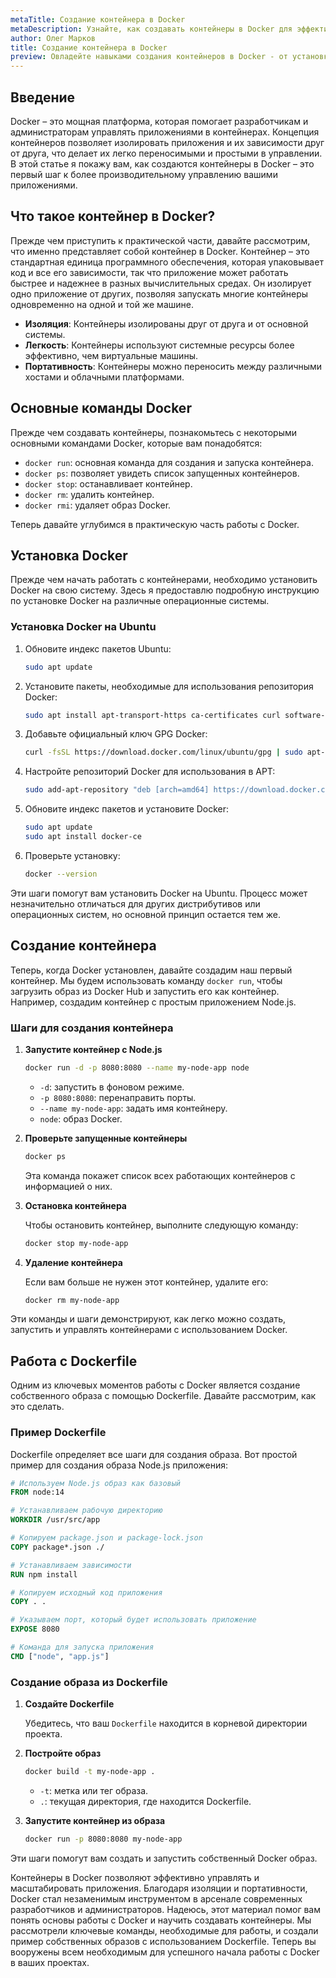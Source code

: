```yaml
---
metaTitle: Создание контейнера в Docker
metaDescription: Узнайте, как создавать контейнеры в Docker для эффективного управления приложениями - от базовых команд до продвинутых методик.
author: Олег Марков
title: Создание контейнера в Docker
preview: Овладейте навыками создания контейнеров в Docker - от установки и базовых команд до продвинутых методик оптимизации. Пошаговое руководство с примерами.
---
```


## Введение

Docker – это мощная платформа, которая помогает разработчикам и администраторам управлять приложениями в контейнерах. Концепция контейнеров позволяет изолировать приложения и их зависимости друг от друга, что делает их легко переносимыми и простыми в управлении. В этой статье я покажу вам, как создаются контейнеры в Docker – это первый шаг к более производительному управлению вашими приложениями.

## Что такое контейнер в Docker?

Прежде чем приступить к практической части, давайте рассмотрим, что именно представляет собой контейнер в Docker. Контейнер – это стандартная единица программного обеспечения, которая упаковывает код и все его зависимости, так что приложение может работать быстрее и надежнее в разных вычислительных средах. Он изолирует одно приложение от других, позволяя запускать многие контейнеры одновременно на одной и той же машине.

- **Изоляция**: Контейнеры изолированы друг от друга и от основной системы.
- **Легкость**: Контейнеры используют системные ресурсы более эффективно, чем виртуальные машины.
- **Портативность**: Контейнеры можно переносить между различными хостами и облачными платформами.

## Основные команды Docker

Прежде чем создавать контейнеры, познакомьтесь с некоторыми основными командами Docker, которые вам понадобятся:

- `docker run`: основная команда для создания и запуска контейнера.
- `docker ps`: позволяет увидеть список запущенных контейнеров.
- `docker stop`: останавливает контейнер.
- `docker rm`: удалить контейнер.
- `docker rmi`: удаляет образ Docker.

Теперь давайте углубимся в практическую часть работы с Docker.

## Установка Docker

Прежде чем начать работать с контейнерами, необходимо установить Docker на свою систему. Здесь я предоставлю подробную инструкцию по установке Docker на различные операционные системы.

### Установка Docker на Ubuntu

1. Обновите индекс пакетов Ubuntu:

   ```bash
   sudo apt update
   ```

2. Установите пакеты, необходимые для использования репозитория Docker:

   ```bash
   sudo apt install apt-transport-https ca-certificates curl software-properties-common
   ```

3. Добавьте официальный ключ GPG Docker:

   ```bash
   curl -fsSL https://download.docker.com/linux/ubuntu/gpg | sudo apt-key add -
   ```

4. Настройте репозиторий Docker для использования в APT:

   ```bash
   sudo add-apt-repository "deb [arch=amd64] https://download.docker.com/linux/ubuntu $(lsb_release -cs) stable"
   ```

5. Обновите индекс пакетов и установите Docker:

   ```bash
   sudo apt update
   sudo apt install docker-ce
   ```

6. Проверьте установку:

   ```bash
   docker --version
   ```

Эти шаги помогут вам установить Docker на Ubuntu. Процесс может незначительно отличаться для других дистрибутивов или операционных систем, но основной принцип остается тем же.

## Создание контейнера

Теперь, когда Docker установлен, давайте создадим наш первый контейнер. Мы будем использовать команду `docker run`, чтобы загрузить образ из Docker Hub и запустить его как контейнер. Например, создадим контейнер с простым приложением Node.js.

### Шаги для создания контейнера

1. **Запустите контейнер с Node.js**

   ```bash
   docker run -d -p 8080:8080 --name my-node-app node
   ```

   - `-d`: запустить в фоновом режиме.
   - `-p 8080:8080`: перенаправить порты.
   - `--name my-node-app`: задать имя контейнеру.
   - `node`: образ Docker.

2. **Проверьте запущенные контейнеры**

   ```bash
   docker ps
   ```

   Эта команда покажет список всех работающих контейнеров с информацией о них.

3. **Остановка контейнера**

   Чтобы остановить контейнер, выполните следующую команду:

   ```bash
   docker stop my-node-app
   ```

4. **Удаление контейнера**

   Если вам больше не нужен этот контейнер, удалите его:

   ```bash
   docker rm my-node-app
   ```

Эти команды и шаги демонстрируют, как легко можно создать, запустить и управлять контейнерами с использованием Docker.

## Работа с Dockerfile

Одним из ключевых моментов работы с Docker является создание собственного образа с помощью Dockerfile. Давайте рассмотрим, как это сделать.

### Пример Dockerfile

Dockerfile определяет все шаги для создания образа. Вот простой пример для создания образа Node.js приложения:

```dockerfile
# Используем Node.js образ как базовый
FROM node:14

# Устанавливаем рабочую директорию
WORKDIR /usr/src/app

# Копируем package.json и package-lock.json
COPY package*.json ./

# Устанавливаем зависимости
RUN npm install

# Копируем исходный код приложения
COPY . .

# Указываем порт, который будет использовать приложение
EXPOSE 8080

# Команда для запуска приложения
CMD ["node", "app.js"]
```

### Создание образа из Dockerfile

1. **Создайте Dockerfile**

   Убедитесь, что ваш `Dockerfile` находится в корневой директории проекта.

2. **Постройте образ**

   ```bash
   docker build -t my-node-app .
   ```

   - `-t`: метка или тег образа.
   - `.`: текущая директория, где находится Dockerfile.

3. **Запустите контейнер из образа**

   ```bash
   docker run -p 8080:8080 my-node-app
   ```

Эти шаги помогут вам создать и запустить собственный Docker образ.

Контейнеры в Docker позволяют эффективно управлять и масштабировать приложения. Благодаря изоляции и портативности, Docker стал незаменимым инструментом в арсенале современных разработчиков и администраторов. Надеюсь, этот материал помог вам понять основы работы с Docker и научить создавать контейнеры. Мы рассмотрели ключевые команды, необходимые для работы, и создали пример собственных образов с использованием Dockerfile. Теперь вы вооружены всем необходимым для успешного начала работы с Docker в ваших проектах.